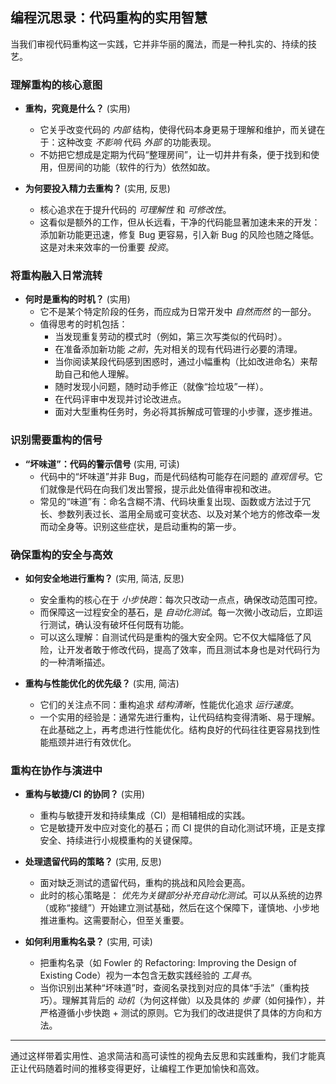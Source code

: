 ## 编程沉思录：代码重构的实用智慧

当我们审视代码重构这一实践，它并非华丽的魔法，而是一种扎实的、持续的技艺。

### **理解重构的核心意图**

*   **重构，究竟是什么？** (实用)
    *   它关乎改变代码的 *内部* 结构，使得代码本身更易于理解和维护，而关键在于：这种改变 *不影响* 代码 *外部* 的功能表现。
    *   不妨把它想成是定期为代码“整理房间”，让一切井井有条，便于找到和使用，但房间的功能（软件的行为）依然如故。

*   **为何要投入精力去重构？** (实用, 反思)
    *   核心追求在于提升代码的 *可理解性* 和 *可修改性*。
    *   这看似是额外的工作，但从长远看，干净的代码能显著加速未来的开发：添加新功能更迅速，修复 Bug 更容易，引入新 Bug 的风险也随之降低。这是对未来效率的一份重要 *投资*。

### **将重构融入日常流转**

*   **何时是重构的时机？** (实用)
    *   它不是某个特定阶段的任务，而应成为日常开发中 *自然而然* 的一部分。
    *   值得思考的时机包括：
        *   当发现重复劳动的模式时（例如，第三次写类似的代码时）。
        *   在准备添加新功能 *之前*，先对相关的现有代码进行必要的清理。
        *   当你阅读某段代码感到困惑时，通过小幅重构（比如改进命名）来帮助自己和他人理解。
        *   随时发现小问题，随时动手修正（就像“捡垃圾”一样）。
        *   在代码评审中发现并讨论改进点。
        *   面对大型重构任务时，务必将其拆解成可管理的小步骤，逐步推进。

### **识别需要重构的信号**

*   **“坏味道”：代码的警示信号** (实用, 可读)
    *   代码中的“坏味道”并非 Bug，而是代码结构可能存在问题的 *直观信号*。它们就像是代码在向我们发出警报，提示此处值得审视和改进。
    *   常见的“味道”有：命名含糊不清、代码块重复出现、函数或方法过于冗长、参数列表过长、滥用全局或可变状态、以及对某个地方的修改牵一发而动全身等。识别这些症状，是启动重构的第一步。

### **确保重构的安全与高效**

*   **如何安全地进行重构？** (实用, 简洁, 反思)
    *   安全重构的核心在于 *小步快跑*：每次只改动一点点，确保改动范围可控。
    *   而保障这一过程安全的基石，是 *自动化测试*。每一次微小改动后，立即运行测试，确认没有破坏任何既有功能。
    *   可以这么理解：自测试代码是重构的强大安全网。它不仅大幅降低了风险，让开发者敢于修改代码，提高了效率，而且测试本身也是对代码行为的一种清晰描述。

*   **重构与性能优化的优先级？** (实用, 简洁)
    *   它们的关注点不同：重构追求 *结构清晰*，性能优化追求 *运行速度*。
    *   一个实用的经验是：通常先进行重构，让代码结构变得清晰、易于理解。在此基础之上，再考虑进行性能优化。结构良好的代码往往更容易找到性能瓶颈并进行有效优化。

### **重构在协作与演进中**

*   **重构与敏捷/CI 的协同？** (实用)
    *   重构与敏捷开发和持续集成（CI）是相辅相成的实践。
    *   它是敏捷开发中应对变化的基石；而 CI 提供的自动化测试环境，正是支撑安全、持续进行小规模重构的关键保障。

*   **处理遗留代码的策略？** (实用, 反思)
    *   面对缺乏测试的遗留代码，重构的挑战和风险会更高。
    *   此时的核心策略是： *优先为关键部分补充自动化测试*。可以从系统的边界（或称“接缝”）开始建立测试基础，然后在这个保障下，谨慎地、小步地推进重构。这需要耐心，但至关重要。

*   **如何利用重构名录？** (实用, 可读)
    *   把重构名录（如 Fowler 的 Refactoring: Improving the Design of Existing Code）视为一本包含无数实践经验的 *工具书*。
    *   当你识别出某种“坏味道”时，查阅名录找到对应的具体“手法”（重构技巧）。理解其背后的 *动机*（为何这样做）以及具体的 *步骤*（如何操作），并严格遵循小步快跑 + 测试的原则。它为我们的改进提供了具体的方向和方法。

---

通过这样带着实用性、追求简洁和高可读性的视角去反思和实践重构，我们才能真正让代码随着时间的推移变得更好，让编程工作更加愉快和高效。